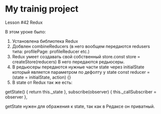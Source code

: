 # My trainig project

Lesson #42 Redux

В этом уроке было:

1. Установлена библиотека Redux
2. Добвлен combineReducers (в него вообщем передаются redusers типа: profilePage: profileReducer etc.)
3. Redux умеет создавать свой собственный store.const store = createStore(reducers) В него передаются редьюсеры.
4. В редьюсеры передаются нужные части state через initialState который является параметром по дефолту у state
const reducer = (state = initialState, action) {}
5. В state от Redux так же есть:

getState() {
        return this._state
    },
    subscribe(observer) {
        this._callSubscriber = observer
    },

getState нужен для ображения к state, так как в Редаксе он приватный.
